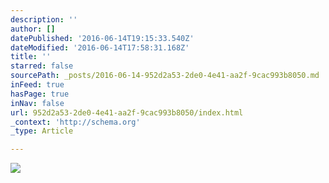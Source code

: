 ```yaml
---
description: ''
author: []
datePublished: '2016-06-14T19:15:33.540Z'
dateModified: '2016-06-14T17:58:31.168Z'
title: ''
starred: false
sourcePath: _posts/2016-06-14-952d2a53-2de0-4e41-aa2f-9cac993b8050.md
inFeed: true
hasPage: true
inNav: false
url: 952d2a53-2de0-4e41-aa2f-9cac993b8050/index.html
_context: 'http://schema.org'
_type: Article

---
```

![](https://the-grid-user-content.s3-us-west-2.amazonaws.com/5720267c-4ae2-4669-9c0a-95fef3d702cf.jpg)
